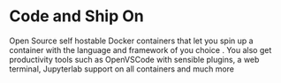 # Code and Ship On
Open Source self hostable Docker containers that let you spin up a container with the language and framework of you choice . You also get productivity tools such as OpenVSCode with sensible plugins, a web terminal, Jupyterlab support on all containers and much more
